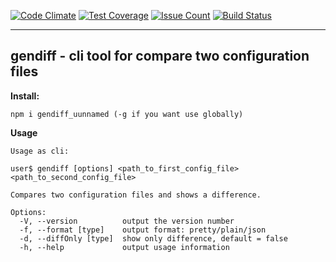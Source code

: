 [![Code Climate](https://codeclimate.com/github/Uunnamed/gendiff/badges/gpa.svg)](https://codeclimate.com/github/Uunnamed/gendiff)
[![Test Coverage](https://codeclimate.com/github/Uunnamed/gendiff/badges/coverage.svg)](https://codeclimate.com/github/Uunnamed/gendiff/coverage)
[![Issue Count](https://codeclimate.com/github/Uunnamed/gendiff/badges/issue_count.svg)](https://codeclimate.com/github/Uunnamed/gendiff)
[![Build Status](https://travis-ci.org/Uunnamed/project-lvl2-s13.svg?branch=master)](https://travis-ci.org/Uunnamed/gendiff)

-------------------------------------------------------------------------------


## gendiff - cli tool for compare two configuration files

**Install:**

```
npm i gendiff_uunnamed (-g if you want use globally)

```

**Usage**

```
Usage as cli:

user$ gendiff [options] <path_to_first_config_file> <path_to_second_config_file>

Compares two configuration files and shows a difference.

Options:
  -V, --version          output the version number
  -f, --format [type]    output format: pretty/plain/json
  -d, --diffOnly [type]  show only difference, default = false
  -h, --help             output usage information
```
